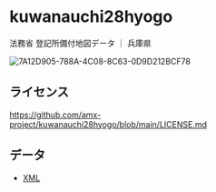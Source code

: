 # kuwanauchi28hyogo
法務省 登記所備付地図データ ｜ 兵庫県

![7A12D905-788A-4C08-8C63-0D9D212BCF78](https://user-images.githubusercontent.com/416977/214225195-ce28d8b0-02d3-4db9-8400-170a74718302.png)

## ライセンス
https://github.com/amx-project/kuwanauchi28hyogo/blob/main/LICENSE.md

## データ
* [XML](https://github.com/amx-project/kuwanauchi28hyogo/tree/main/xml)

